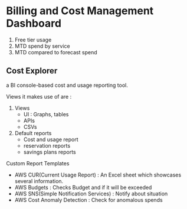 # Billing and Cost Management Dashboard

1. Free tier usage
2. MTD spend by service
3. MTD compared to forecast spend

## Cost Explorer

a BI console-based cost and usage reporting tool.

Views it makes use of are : 

1. Views
    - UI : Graphs, tables
    - APIs
    - CSVs
2. Default reports
    - Cost and usage report
    - reservation reports
    - savings plans reports

Custom Report Templates

* AWS CUR(Current Usage Report) : An Excel sheet which showcases several information.
* AWS Budgets : Checks Budget and if it will be exceeded
* AWS SNS(Simple Notification Services) : Notify about situation
* AWS Cost Anomaly Detection : Check for anomalous spends

